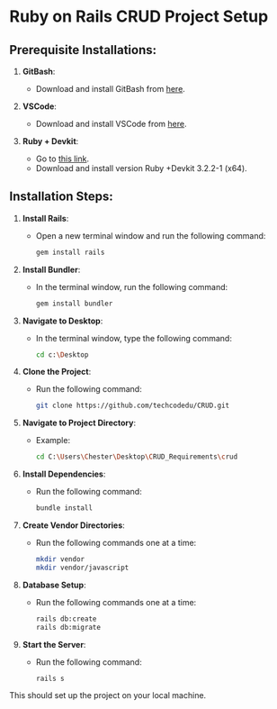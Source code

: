 # Ruby on Rails CRUD Project Setup

## Prerequisite Installations:
1. **GitBash**:
   - Download and install GitBash from [here](https://git-scm.com/downloads).
   
2. **VSCode**:
   - Download and install VSCode from [here](https://code.visualstudio.com/).

3. **Ruby + Devkit**:
   - Go to [this link](https://rubyinstaller.org/downloads/).
   - Download and install version Ruby +Devkit 3.2.2-1 (x64).

## Installation Steps:

1. **Install Rails**:
   - Open a new terminal window and run the following command:
     ```bash
     gem install rails
     ```

2. **Install Bundler**:
   - In the terminal window, run the following command:
     ```bash
     gem install bundler
     ```

3. **Navigate to Desktop**:
   - In the terminal window, type the following command:
     ```bash
     cd c:\Desktop
     ```

4. **Clone the Project**:
   - Run the following command:
     ```bash
     git clone https://github.com/techcodedu/CRUD.git
     ```

5. **Navigate to Project Directory**:
   - Example:
     ```bash
     cd C:\Users\Chester\Desktop\CRUD_Requirements\crud
     ```

6. **Install Dependencies**:
   - Run the following command:
     ```bash
     bundle install
     ```

7. **Create Vendor Directories**:
   - Run the following commands one at a time:
     ```bash
     mkdir vendor
     mkdir vendor/javascript
     ```

8. **Database Setup**:
   - Run the following commands one at a time:
     ```bash
     rails db:create
     rails db:migrate
     ```

9. **Start the Server**:
   - Run the following command:
     ```bash
     rails s
     ```

This should set up the project on your local machine.
